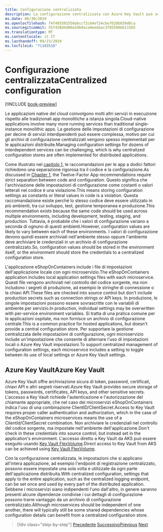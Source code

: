 ```yaml
---
title: Configurazione centralizzata
description: La configurazione centralizzata con Azure Key Vault può semplificare la gestione delle app native del cloud.
ms.date: 06/30/2019
ms.openlocfilehash: f4f495591550abccf2c64ef24cbe7620b039d8ca
ms.sourcegitcommit: 55f438d4d00a34b9aca9eedaac3f85590bb11565
ms.translationtype: MT
ms.contentlocale: it-IT
ms.lasthandoff: 09/23/2019
ms.locfileid: "71183518"
---
```

# <a name="centralized-configuration"></a><span data-ttu-id="59d43-103">Configurazione centralizzata</span><span class="sxs-lookup"><span data-stu-id="59d43-103">Centralized configuration</span></span>

[!INCLUDE [book-preview](../../../includes/book-preview.md)]

<span data-ttu-id="59d43-104">Le applicazioni native del cloud coinvolgono molti altri servizi in esecuzione rispetto alle tradizionali app monolitiche a istanza singola.</span><span class="sxs-lookup"><span data-stu-id="59d43-104">Cloud-native applications involve many more running services than traditional single-instance monolithic apps.</span></span> <span data-ttu-id="59d43-105">La gestione delle impostazioni di configurazione per decine di servizi interdipendenti può essere complessa, motivo per cui gli archivi di configurazione centralizzati vengono spesso implementati per le applicazioni distribuite.</span><span class="sxs-lookup"><span data-stu-id="59d43-105">Managing configuration settings for dozens of interdependent services can be challenging, which is why centralized configuration stores are often implemented for distributed applications.</span></span>

<span data-ttu-id="59d43-106">Come illustrato nel [capitolo 1](introduction.md), le raccomandazioni per le app a dodici fattori richiedono una separazione rigorosa tra il codice e la configurazione.</span><span class="sxs-lookup"><span data-stu-id="59d43-106">As discussed in [Chapter 1](introduction.md), the Twelve-Factor App recommendations require strict separation between code and configuration.</span></span> <span data-ttu-id="59d43-107">Questo significa che l'archiviazione delle impostazioni di configurazione come costanti o valori letterali nel codice è una violazione.</span><span class="sxs-lookup"><span data-stu-id="59d43-107">This means storing configuration settings as constants or literal values in code is a violation.</span></span> <span data-ttu-id="59d43-108">Questa raccomandazione esiste perché lo stesso codice deve essere utilizzato in più ambienti, tra cui sviluppo, test, gestione temporanea e produzione.</span><span class="sxs-lookup"><span data-stu-id="59d43-108">This recommendation exists because the same code should be used across multiple environments, including development, testing, staging, and production.</span></span> <span data-ttu-id="59d43-109">Tuttavia, è probabile che i valori di configurazione variano a seconda di ognuno di questi ambienti.</span><span class="sxs-lookup"><span data-stu-id="59d43-109">However, configuration values are likely to vary between each of these environments.</span></span> <span data-ttu-id="59d43-110">I valori di configurazione devono quindi essere archiviati nell'ambiente stesso oppure l'ambiente deve archiviare le credenziali in un archivio di configurazione centralizzato.</span><span class="sxs-lookup"><span data-stu-id="59d43-110">So, configuration values should be stored in the environment itself, or the environment should store the credentials to a centralized configuration store.</span></span>

<span data-ttu-id="59d43-111">L'applicazione eShopOnContainers include i file di impostazioni dell'applicazione locale con ogni microservizio.</span><span class="sxs-lookup"><span data-stu-id="59d43-111">The eShopOnContainers application includes local application settings files with each microservice.</span></span> <span data-ttu-id="59d43-112">Questi file vengono archiviati nel controllo del codice sorgente, ma non includono i segreti di produzione, ad esempio le stringhe di connessione o le chiavi API.</span><span class="sxs-lookup"><span data-stu-id="59d43-112">These files are checked into source control but don't include production secrets such as connection strings or API keys.</span></span> <span data-ttu-id="59d43-113">In produzione, le singole impostazioni possono essere sovrascritte con le variabili di ambiente per servizio.</span><span class="sxs-lookup"><span data-stu-id="59d43-113">In production, individual settings may be overwritten with per-service environment variables.</span></span> <span data-ttu-id="59d43-114">Si tratta di una pratica comune per le applicazioni ospitate, ma non fornisce un archivio di configurazione centrale.</span><span class="sxs-lookup"><span data-stu-id="59d43-114">This is a common practice for hosted applications, but doesn't provide a central configuration store.</span></span> <span data-ttu-id="59d43-115">Per supportare la gestione centralizzata delle impostazioni di configurazione, ogni microservizio include un'impostazione che consente di alternare l'uso di impostazioni locali o Azure Key Vault impostazioni.</span><span class="sxs-lookup"><span data-stu-id="59d43-115">To support centralized management of configuration settings, each microservice includes a setting to toggle between its use of local settings or Azure Key Vault settings.</span></span>

## <a name="azure-key-vault"></a><span data-ttu-id="59d43-116">Azure Key Vault</span><span class="sxs-lookup"><span data-stu-id="59d43-116">Azure Key Vault</span></span>

<span data-ttu-id="59d43-117">Azure Key Vault offre archiviazione sicura di token, password, certificati, chiavi API e altri segreti riservati.</span><span class="sxs-lookup"><span data-stu-id="59d43-117">Azure Key Vault provides secure storage of tokens, passwords, certificates, API keys, and other sensitive secrets.</span></span> <span data-ttu-id="59d43-118">L'accesso a Key Vault richiede l'autenticazione e l'autorizzazione del chiamante appropriate, che nel caso dei microservizi eShopOnContainers indica l'uso di una combinazione ClientID/ClientSecret.</span><span class="sxs-lookup"><span data-stu-id="59d43-118">Access to Key Vault requires proper caller authentication and authorization, which in the case of the eShopOnContainers microservices means the use of a ClientId/ClientSecret combination.</span></span> <span data-ttu-id="59d43-119">Non archiviare le credenziali nel controllo del codice sorgente, ma impostate nell'ambiente dell'applicazione.</span><span class="sxs-lookup"><span data-stu-id="59d43-119">Don't check in these credentials into source control, but instead set in the application's environment.</span></span> <span data-ttu-id="59d43-120">L'accesso diretto a Key Vault da AKS può essere eseguito usando [Key Vault FlexVolume](https://github.com/Azure/kubernetes-keyvault-flexvol).</span><span class="sxs-lookup"><span data-stu-id="59d43-120">Direct access to Key Vault from AKS can be achieved using [Key Vault FlexVolume](https://github.com/Azure/kubernetes-keyvault-flexvol).</span></span>

<span data-ttu-id="59d43-121">Con la configurazione centralizzata, le impostazioni che si applicano all'intera applicazione, ad esempio l'endpoint di registrazione centralizzato, possono essere impostate una sola volta e utilizzate da ogni parte dell'applicazione distribuita.</span><span class="sxs-lookup"><span data-stu-id="59d43-121">With centralized configuration, settings that apply to the entire application, such as the centralized logging endpoint, can be set once and used by every part of the distributed application.</span></span> <span data-ttu-id="59d43-122">Sebbene i microservizi siano indipendenti l'uno dall'altro, in genere saranno presenti alcune dipendenze condivise i cui dettagli di configurazione possono trarre vantaggio da un archivio di configurazione centralizzato.</span><span class="sxs-lookup"><span data-stu-id="59d43-122">Although microservices should be independent of one another, there will typically still be some shared dependencies whose configuration details can benefit from a centralized configuration store.</span></span>

>[!div class="step-by-step"]
><span data-ttu-id="59d43-123">[Precedente](deploy-eshoponcontainers-azure.md)
>[Successivo](scale-applications.md)</span><span class="sxs-lookup"><span data-stu-id="59d43-123">[Previous](deploy-eshoponcontainers-azure.md)
[Next](scale-applications.md)</span></span> <!-- Next Chapter -->
